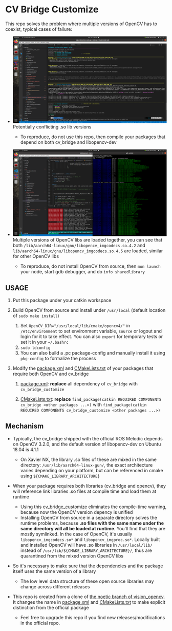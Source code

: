 # CV Bridge Customize

This repo solves the problem where multiple versions of OpenCV has to coexist, typical cases of failure:

* ![multiversion libs compile warning](./imgs/multiversion-lib-compile-warning.png)
    Potentially conflicting .so lib versions

  * To reproduce, do not use this repo, then compile your packages that depend on both cv_bridge and libopencv-dev

* ![mixed version .so libs loaded together](./imgs/mixed-version-libs-loaded-together.png)
    Multiple versions of OpenCV libs are loaded together, you can see that both `/lib/aarch64-linux/gnu/libopencv_imgcodecs.so.4.2` and `lib/aarch64-linux/gnu/libopencv_imgcodecs.so.4.5` are loaded, similar for other OpenCV libs

  * To reproduce, do not install OpenCV from source, then `mon launch` your node, start gdb debugger, and do `info sharedlibrary`

## USAGE

1. Put this package under your catkin workspace

1. Build OpenCV from source and install under `/usr/local` (default location of `sudo make install`)

    1. Set `OpenCV_DIR="/usr/local/lib/cmake/opencv4/"` in `/etc/environment` to set environment variable, `source` or logout and login for it to take effect. You can also `export` for temporary tests or set it in your `~/.bashrc`
    1. `sudo ldconfig`
    1. You can also build a .pc package-config and manually install it using `pkg-config` to formalize the process

1. Modify the [package.xml](./package.xml) and [CMakeLists.txt](./CMakeLists.txt) of your packages that require both OpenCV and cv_bridge

    1. [package.xml](./package.xml): **replace** all dependency of `cv_bridge` with `cv_bridge_customize`

    1. [CMakeLists.txt](./CMakeLists.txt): **replace** `find_package(catkin REQUIRED COMPONENTS cv_bridge <other packages ...>)` with `find_package(catkin REQUIRED COMPONENTS cv_bridge_customize <other packages ...>)`

## Mechanism

* Typically, the cv_bridge shipped with the official ROS Melodic depends on OpenCV 3.2.0, and the default version of libopencv-dev on Ubuntu 18.04 is 4.1.1

  * On Xavier NX, the library .so files of these are mixed in the same directory: `/usr/lib/aarch64-linux-gun/`, the exact architecture varies depending on your platform, but can be referenced in cmake using `${CMAKE_LIBRARY_ARCHITECTURE}`

* When your package requires both libraries (cv_bridge and opencv), they will reference link libraries .so files at compile time and load them at runtime

  * Using this cv_bridge_customize eliminates the compile-time warning, because now the OpenCV version depency is unified
  * Installing OpenCV from source in a separate directory solves the runtime problems, because **.so files with the same name under the same directory will all be loaded at runtime**. You'll find that they are mostly symlinked. In the case of OpenCV, it's usually `libopencv_imgcodecs.so*` and `libopencv_imgproc.so*`. Locally built and installed OpenCV will have .so libraries in `/usr/local/lib/` instead of `/usr/lib/${CMAKE_LIBRARY_ARCHITECTURE}/`, thus are quarantined from the mixed version OpenCV libs

* So it's necessary to make sure that the dependencies and the package itself uses the same version of a library

  * The low level data structure of these open source libraries may change across different releases

* This repo is created from a clone of [the noetic branch of vision_opencv](https://github.com/ros-perception/vision_opencv/tree/noetic). It changes the name in [package.xml](./package.xml) and [CMakeLists.txt](./CMakeLists.txt) to make explicit distinction from the official package

  * Feel free to upgrade this repo if you find new releases/modifications in the official repo.
